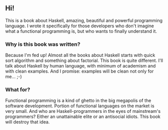 ## Hi!

This is a book about Haskell, amazing, beautiful and powerful programming language. I wrote it specifically for those developers who don't imagine what a functional programming is, but who wants to finally understand it.

### Why is this book was written?

Because I'm fed up! Almost all the books about Haskell starts with quick sort algorithm and something about factorial. This book is quite different. I'll talk about Haskell by human language, with minimum of academism and with clean examples. And I promise: examples will be clean not only for me...  ;-)

### What for?

Functional programming is a kind of ghetto in the big megapolis of the software development. Portion of functional languages on the market is very small. And who are Haskell-programmers in the eyes of mainstream's programmers? Either an unattainable elite or an antisocial idiots. This book will destroy that idea.

